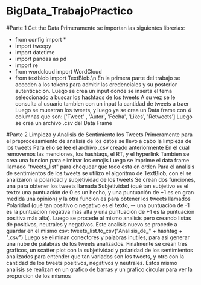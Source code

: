 # BigData_TrabajoPractico
#Parte 1 Get the Data
Primeramente se importan las siguientes librerias: 
- from config import *
- import tweepy
- import datetime
- import pandas as pd
- import re
- from wordcloud import WordCloud
- from textblob import TextBlob.\n
En la primera parte del trabajo se acceden a los tokens para admitir las credenciales y su posterior autenticacion.
Luego se crea un input donde se inserta el tema seleccionado a buscar los hashtaqs de los tweets
A su vez se le consulta al usuario tambien con un input la cantidad de tweets a traer
Luego se muestran los tweets, y luego ya se crea un Data frame con 4 columnas que son:
['Tweet' , 'Autor', 'Fecha', 'Likes', 'Retweets']
Luego se crea un archivo .csv del Data Frame

#Parte 2 Limpieza y  Analisis de Sentimiento los Tweets
Primeramente para el preprocesamiento de analisis de los datos se llevo a cabo la limpieza de los tweets
Para ello se lee el archivo .csv creado anteriormente
En el cual removemos las menciones, los hashtaqs, el RT, y el hyperlink
Tambien se crea una funcion para eliminar los emojis
Luego se imprime el data frame llamado "tweets_list" para chequear que todo esta en orden
Para el analisis de sentimientos de los tweets se utilizo el algoritmo de TextBlob, 
con el se analizaron la polaridad y subjetividad de los tweets
Se crean dos funciones, una para obtener los tweets llamada Subjetividad (qué tan subjetivo  es el texto: una puntuación de 0 es un hecho, y una puntuación de +1 es en gran medida una opinión)
y la otra funcion es para obtener los tweets llamados Polaridad (qué tan positivo o negativo es el texto, -- una puntuación de -1 es la puntuación negativa más alta y una puntuación de +1 es la puntuación positiva más alta). 
Luego se procede al mismo analisis pero creando listas de positivos, neutrales y negativos.
Este analisis nuevo se procede a guardar en el mismo csv: tweets_list.to_csv("Analisis_de_" + hashtag + ".csv")
Luego se eliminan conectores y palabras inutiles, para asi generar una nube de palabras de los tweets analizados. Finalmente se crean tres graficos, un scatter plot con la subjetividad 
y polaridad de los sentimientos analizados para entender que tan variados son los tweets, y otro con la cantidad de los tweets positivos, negativos y neutrales.
Estos mismo analisis se realizan en un grafico de barras y un grafico circular para ver la proporcion de los mismos
